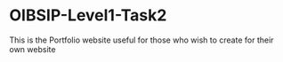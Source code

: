 # OIBSIP-Level1-Task2

This is the Portfolio website useful for those who wish to create for their own website
